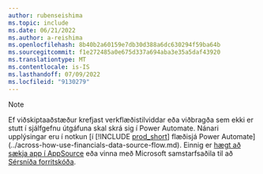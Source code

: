 ```yaml
---
author: rubenseishima
ms.topic: include
ms.date: 06/21/2022
ms.author: a-reishima
ms.openlocfilehash: 8b40b2a60159e7db30d388a6dc630294f59ba64b
ms.sourcegitcommit: f1e272485a0e675d337a694aba3e35a5daf43920
ms.translationtype: MT
ms.contentlocale: is-IS
ms.lasthandoff: 07/09/2022
ms.locfileid: "9130279"
---
```

> [!NOTE]
> Ef viðskiptaaðstæður krefjast verkflæðistilviddar eða viðbragða sem ekki er stutt í sjálfgefnu útgáfuna skal skrá sig í Power Automate. Nánari upplýsingar eru í notkun [í [!INCLUDE [prod_short](prod_short.md)] flæðisjá Power Automate](../across-how-use-financials-data-source-flow.md). Einnig er [hægt að sækja app í AppSource](https://go.microsoft.com/fwlink/?linkid=2081646) eða vinna með Microsoft samstarfsaðila til að [Sérsníða forritskóða](/dynamics365/business-central/dev-itpro/developer/devenv-walkthrough-workflow-events-responses.md).

